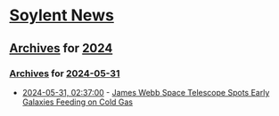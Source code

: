 # [Soylent News](../../../README.md)

## [Archives](../../index.md) for [2024](../index.md)

### [Archives](../../index.md) for [2024-05-31](index.md)

* [2024-05-31, 02:37:00](https://soylentnews.org/article.pl?sid=24/05/30/0530212&from=rss) - [James Webb Space Telescope Spots Early Galaxies Feeding on Cold Gas](https://soylentnews.org/article.pl?sid=24/05/30/0530212&from=rss)
